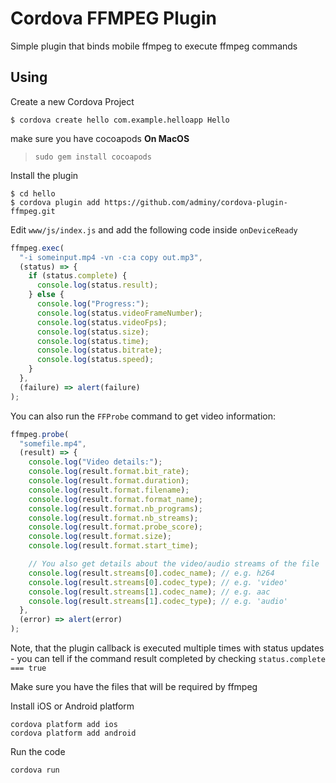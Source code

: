 # Cordova FFMPEG Plugin

Simple plugin that binds mobile ffmpeg to execute ffmpeg commands

## Using

Create a new Cordova Project

    $ cordova create hello com.example.helloapp Hello

make sure you have cocoapods **On MacOS**

> `sudo gem install cocoapods`

Install the plugin

    $ cd hello
    $ cordova plugin add https://github.com/adminy/cordova-plugin-ffmpeg.git

Edit `www/js/index.js` and add the following code inside `onDeviceReady`

```js
ffmpeg.exec(
  "-i someinput.mp4 -vn -c:a copy out.mp3",
  (status) => {
    if (status.complete) {
      console.log(status.result);
    } else {
      console.log("Progress:");
      console.log(status.videoFrameNumber);
      console.log(status.videoFps);
      console.log(status.size);
      console.log(status.time);
      console.log(status.bitrate);
      console.log(status.speed);
    }
  },
  (failure) => alert(failure)
);
```

You can also run the `FFProbe` command to get video information:

```js
ffmpeg.probe(
  "somefile.mp4",
  (result) => {
    console.log("Video details:");
    console.log(result.format.bit_rate);
    console.log(result.format.duration);
    console.log(result.format.filename);
    console.log(result.format.format_name);
    console.log(result.format.nb_programs);
    console.log(result.format.nb_streams);
    console.log(result.format.probe_score);
    console.log(result.format.size);
    console.log(result.format.start_time);

    // You also get details about the video/audio streams of the file
    console.log(result.streams[0].codec_name); // e.g. h264
    console.log(result.streams[0].codec_type); // e.g. 'video'
    console.log(result.streams[1].codec_name); // e.g. aac
    console.log(result.streams[1].codec_type); // e.g. 'audio'
  },
  (error) => alert(error)
);
```

Note, that the plugin callback is executed multiple times with status updates - you can tell if
the command result completed by checking `status.complete === true`

Make sure you have the files that will be required by ffmpeg

Install iOS or Android platform

    cordova platform add ios
    cordova platform add android

Run the code

    cordova run
